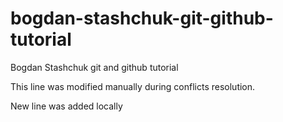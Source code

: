 # bogdan-stashchuk-git-github-tutorial
Bogdan Stashchuk git and github tutorial

This line was modified manually during conflicts resolution.

New line was added locally
